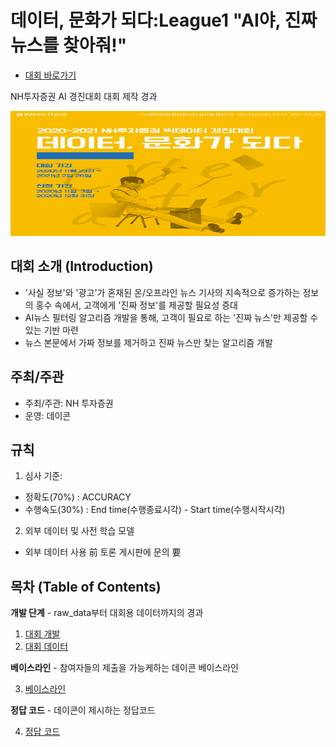 
# 데이터, 문화가 되다:League1 "AI야, 진짜 뉴스를 찾아줘!"

- [대회 바로가기](https://www.dacon.io/competitions/official/235658/overview/description/)

NH투자증권 AI 경진대회 대회 제작 경과
<p align="center">
  <img src="main.png" width="800" height="200" /> 
</p>

## 대회 소개 (Introduction)


- '사실 정보'와 '광고'가 혼재된 온/오프라인 뉴스 기사의 지속적으로 증가하는 정보의 홍수 속에서, 고객에게 '진짜 정보'를 제공할 필요성 증대
- AI뉴스 필터링 알고리즘 개발을 통해, 고객이 필요로 하는 '진짜 뉴스'만 제공할 수 있는 기반 마련
- 뉴스 본문에서 가짜 정보를 제거하고 진짜 뉴스만 찾는 알고리즘 개발


## 주최/주관

- 주최/주관: NH 투자증권
- 운영: 데이콘 

## 규칙

1. 심사 기준: 
- 정확도(70%) : ACCURACY
- 수행속도(30%) : End time(수행종료시각) - Start time(수행시작시각)

2. 외부 데이터 및 사전 학습 모델


* 외부 데이터 사용 前 토론 게시판에 문의 要


## 목차 (Table of Contents)

**개발 단계** - raw_data부터 대회용 데이터까지의 경과


1. [대회 개발](./1.%20Develop)
2. [대회 데이터](./2.%20Data)


**베이스라인** - 참여자들의 제출을 가능케하는 데이콘 베이스라인

3. [베이스라인](./3.%20Baseline)


**정답 코드** - 데이콘이 제시하는 정답코드

4. [정답 코드](./4.%20Answer_code)








